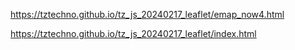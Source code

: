
https://tztechno.github.io/tz_js_20240217_leaflet/emap_now4.html


https://tztechno.github.io/tz_js_20240217_leaflet/index.html

